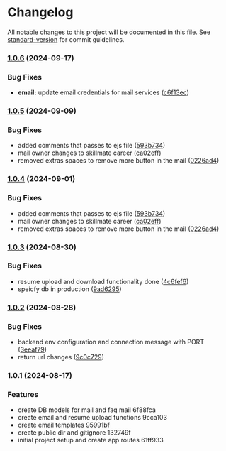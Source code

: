 # Changelog

All notable changes to this project will be documented in this file. See [standard-version](https://github.com/conventional-changelog/standard-version) for commit guidelines.

### [1.0.6](https://github.com-work/skillmatedev/api/compare/v1.0.5...v1.0.6) (2024-09-17)


### Bug Fixes

* **email:** update email credentials for mail services ([c6f13ec](https://github.com-work/skillmatedev/api/commit/c6f13ec7fbab49729ad3c56942c5501a73d88caa))

### [1.0.5](https://github.com-work/skillmatedev/api/compare/v1.0.3...v1.0.5) (2024-09-09)


### Bug Fixes

* added comments that passes to ejs file ([593b734](https://github.com-work/skillmatedev/api/commit/593b73408fb9a1dacf2a8f0bf8eb1057a765205c))
* mail owner changes to skillmate career ([ca02eff](https://github.com-work/skillmatedev/api/commit/ca02eff1295186ad26d01e03519b36dfbaf49095))
* removed extras spaces to remove more button in the mail ([0226ad4](https://github.com-work/skillmatedev/api/commit/0226ad4895fb3f563365870b0747ec61aeda64a4))

### [1.0.4](https://github.com-work/skillmatedev/api/compare/v1.0.3...v1.0.4) (2024-09-01)


### Bug Fixes

* added comments that passes to ejs file ([593b734](https://github.com-work/skillmatedev/api/commit/593b73408fb9a1dacf2a8f0bf8eb1057a765205c))
* mail owner changes to skillmate career ([ca02eff](https://github.com-work/skillmatedev/api/commit/ca02eff1295186ad26d01e03519b36dfbaf49095))
* removed extras spaces to remove more button in the mail ([0226ad4](https://github.com-work/skillmatedev/api/commit/0226ad4895fb3f563365870b0747ec61aeda64a4))

### [1.0.3](https://github.com-work/skillmatedev/api/compare/v1.0.2...v1.0.3) (2024-08-30)


### Bug Fixes

* resume upload and download functionality done ([4c6fef6](https://github.com-work/skillmatedev/api/commit/4c6fef65341e5564f356e466f1d11c141497b23c))
* speicfy db in production ([9ad6295](https://github.com-work/skillmatedev/api/commit/9ad6295780f13878e99a4df7e5b81687d68bebd0))

### [1.0.2](https://github.com-work/skillmatedev/api/compare/v1.0.1...v1.0.2) (2024-08-28)


### Bug Fixes

* backend env configuration and connection message with PORT ([3eeaf79](https://github.com-work/skillmatedev/api/commit/3eeaf79f336431b604ffa4995ac09e992ff78d9b))
* return url changes ([9c0c729](https://github.com-work/skillmatedev/api/commit/9c0c729ae4fd1e0661276f3271b18537ff3bc240))

### 1.0.1 (2024-08-17)


### Features

* create DB models for mail and faq mail 6f88fca
* create email and resume upload functions 9cca103
* create email templates 95991bf
* create public dir and gitignore 132749f
* initial project setup and create app routes 61ff933

